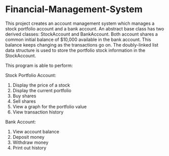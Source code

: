 # Financial-Management-System
This project creates an account management system which manages a stock portfolio account and a bank account. An abstract base class has two derived classes: StockAccount and BankAccount. Both account shares a common initial balance of $10,000 available in the bank account. This balance keeps changing as the transactions go on. The doubly-linked list data structure is used to store the portfolio stock information in the StockAccount.

This program is able to perform:

Stock Portfolio Account:
1. Display the price of a stock
2. Display the current portfolio
3. Buy shares 
4. Sell shares
5. View a graph for the portfolio value
6. View transaction history

Bank Account:
1. View account balance
2. Deposit money
3. Withdraw money
4. Print out history
